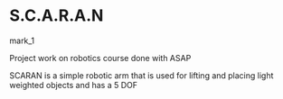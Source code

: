 # S.C.A.R.A.N 
   mark_1
         
         
Project work on robotics course done with ASAP 

SCARAN is a simple robotic arm that is used for lifting and placing light weighted objects and has a 5 DOF
